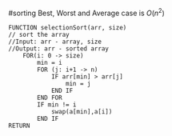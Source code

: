 #sorting
Best, Worst and Average case is $O(n^2)$

```algorithm
FUNCTION selectionSort(arr, size)
// sort the array
//Input: arr - array, size
//Output: arr - sorted array
	FOR(i: 0 -> size)
		min = i
		FOR (j: i+1 -> n)
			IF arr[min] > arr[j]
				min = j
			END IF
		END FOR
		IF min != i
			swap(a[min],a[i])
		END IF
RETURN
```